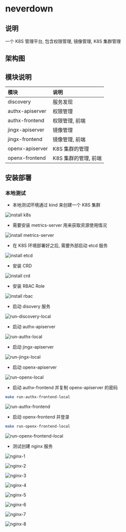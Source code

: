 # neverdown

## 说明

一个 K8S 管理平台, 包含权限管理, 镜像管理, K8S 集群管理

## 架构图

## 模块说明

| 模块            | 说明                 |
| :-------------- | :------------------- |
| discovery       | 服务发现             |
| authx-apiserver | 权限管理             |
| authx-frontend  | 权限管理, 前端       |
| jingx-apiserver | 镜像管理             |
| jingx-frontend  | 镜像管理, 前端       |
| openx-apiserver | K8S 集群的管理       |
| openx-frontend  | K8S 集群的管理, 前端 |

## 安装部署

### 本地测试

- 本地测试环境通过 kind 来创建一个 K8S 集群

![install k8s](./doc/install_k8s_with_kind.png)

- 需要安装 metrics-server 用来获取资源使用情况

![install metrics-server](./doc/install_metrics_server.png)

- 在 K8S 环境部署好之后, 需要外部启动 etcd 服务

![install etcd](./doc/install_etcd_out_cluster.png)

- 安装 CRD

![install crd](./doc/install_crd.png)

- 安装 RBAC Role
  
![install rbac](./doc/install_rbac.png)

- 启动 disovery 服务

![run-discovery-local](./doc/run-discovery-local.png)

- 启动 authx-apiserver

![run-authx-local](./doc/run-authx-local.png)

- 启动 jingx-apiserver

![run-jingx-local](./doc/run-jingx-local.png)

- 启动 openx-apiserver

![run-openx-local](./doc/run-openx-local.png)

- 启动 authx-frontend 并复制 openx-apiserver 的密码

```sh
make run-authx-frontend-local
```

![run-authx-frontend](./doc/run-authx-frontend.png)

- 启动 openx-frontend 并登录

```sh
make run-openx-frontend-local
```

![run-openx-frontend-local](./doc/run-openx-frontend-local.png)

- 测试创建 nginx 服务

![nginx-1](./doc/nginx-1.png)

![nginx-2](./doc/nginx-2.png)

![nginx-3](./doc/nginx-3.png)

![nginx-4](./doc/nginx-4.png)

![nginx-5](./doc/nginx-5.png)

![nginx-6](./doc/nginx-6.png)

![nginx-7](./doc/nginx-7.png)

![nginx-8](./doc/nginx-8.png)
